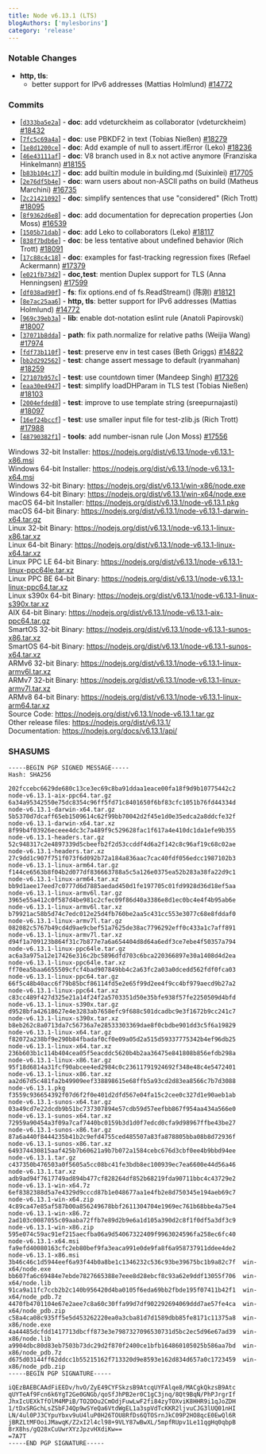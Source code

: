 ```yaml
---
title: Node v6.13.1 (LTS)
blogAuthors: ['mylesborins']
category: 'release'
---
```


### Notable Changes

* **http, tls**:
  * better support for IPv6 addresses (Mattias Holmlund) [#14772](https://github.com/nodejs/node/pull/14772)

### Commits

* [[`d333ba5e2a`](https://github.com/nodejs/node/commit/d333ba5e2a)] - **doc**: add vdeturckheim as collaborator (vdeturckheim) [#18432](https://github.com/nodejs/node/pull/18432)
* [[`7fc5c69a4a`](https://github.com/nodejs/node/commit/7fc5c69a4a)] - **doc**: use PBKDF2 in text (Tobias Nießen) [#18279](https://github.com/nodejs/node/pull/18279)
* [[`1e8d1200ce`](https://github.com/nodejs/node/commit/1e8d1200ce)] - **doc**: Add example of null to assert.ifError (Leko) [#18236](https://github.com/nodejs/node/pull/18236)
* [[`46e43111af`](https://github.com/nodejs/node/commit/46e43111af)] - **doc**: V8 branch used in 8.x not active anymore (Franziska Hinkelmann) [#18155](https://github.com/nodejs/node/pull/18155)
* [[`b83b104c17`](https://github.com/nodejs/node/commit/b83b104c17)] - **doc**: add builtin module in building.md (Suixinlei) [#17705](https://github.com/nodejs/node/pull/17705)
* [[`2e76df5b4e`](https://github.com/nodejs/node/commit/2e76df5b4e)] - **doc**: warn users about non-ASCII paths on build (Matheus Marchini) [#16735](https://github.com/nodejs/node/pull/16735)
* [[`2c21421092`](https://github.com/nodejs/node/commit/2c21421092)] - **doc**: simplify sentences that use "considered" (Rich Trott) [#18095](https://github.com/nodejs/node/pull/18095)
* [[`8f9362d6e8`](https://github.com/nodejs/node/commit/8f9362d6e8)] - **doc**: add documentation for deprecation properties (Jon Moss) [#16539](https://github.com/nodejs/node/pull/16539)
* [[`1505b71dab`](https://github.com/nodejs/node/commit/1505b71dab)] - **doc**: add Leko to collaborators (Leko) [#18117](https://github.com/nodejs/node/pull/18117)
* [[`838f7bdb6e`](https://github.com/nodejs/node/commit/838f7bdb6e)] - **doc**: be less tentative about undefined behavior (Rich Trott) [#18091](https://github.com/nodejs/node/pull/18091)
* [[`17c88c4c18`](https://github.com/nodejs/node/commit/17c88c4c18)] - **doc**: examples for fast-tracking regression fixes (Refael Ackermann) [#17379](https://github.com/nodejs/node/pull/17379)
* [[`e021fb73d2`](https://github.com/nodejs/node/commit/e021fb73d2)] - **doc,test**: mention Duplex support for TLS (Anna Henningsen) [#17599](https://github.com/nodejs/node/pull/17599)
* [[`df038ad90f`](https://github.com/nodejs/node/commit/df038ad90f)] - **fs**: fix options.end of fs.ReadStream() (陈刚) [#18121](https://github.com/nodejs/node/pull/18121)
* [[`8e7ac25aa6`](https://github.com/nodejs/node/commit/8e7ac25aa6)] - **http, tls**: better support for IPv6 addresses (Mattias Holmlund) [#14772](https://github.com/nodejs/node/pull/14772)
* [[`969c39eb3a`](https://github.com/nodejs/node/commit/969c39eb3a)] - **lib**: enable dot-notation eslint rule (Anatoli Papirovski) [#18007](https://github.com/nodejs/node/pull/18007)
* [[`37071b8dda`](https://github.com/nodejs/node/commit/37071b8dda)] - **path**: fix path.normalize for relative paths (Weijia Wang) [#17974](https://github.com/nodejs/node/pull/17974)
* [[`fdf73b110f`](https://github.com/nodejs/node/commit/fdf73b110f)] - **test**: preserve env in test cases (Beth Griggs) [#14822](https://github.com/nodejs/node/pull/14822)
* [[`bb2d292562`](https://github.com/nodejs/node/commit/bb2d292562)] - **test**: change assert message to default (ryanmahan) [#18259](https://github.com/nodejs/node/pull/18259)
* [[`27107b957c`](https://github.com/nodejs/node/commit/27107b957c)] - **test**: use countdown timer (Mandeep Singh) [#17326](https://github.com/nodejs/node/pull/17326)
* [[`eaa30e4947`](https://github.com/nodejs/node/commit/eaa30e4947)] - **test**: simplify loadDHParam in TLS test (Tobias Nießen) [#18103](https://github.com/nodejs/node/pull/18103)
* [[`2004efded8`](https://github.com/nodejs/node/commit/2004efded8)] - **test**: improve to use template string (sreepurnajasti) [#18097](https://github.com/nodejs/node/pull/18097)
* [[`16ef24bccf`](https://github.com/nodejs/node/commit/16ef24bccf)] - **test**: use smaller input file for test-zlib.js (Rich Trott) [#17988](https://github.com/nodejs/node/pull/17988)
* [[`48790382f1`](https://github.com/nodejs/node/commit/48790382f1)] - **tools**: add number-isnan rule (Jon Moss) [#17556](https://github.com/nodejs/node/pull/17556)

Windows 32-bit Installer: https://nodejs.org/dist/v6.13.1/node-v6.13.1-x86.msi<br>
Windows 64-bit Installer: https://nodejs.org/dist/v6.13.1/node-v6.13.1-x64.msi<br>
Windows 32-bit Binary: https://nodejs.org/dist/v6.13.1/win-x86/node.exe<br>
Windows 64-bit Binary: https://nodejs.org/dist/v6.13.1/win-x64/node.exe<br>
macOS 64-bit Installer: https://nodejs.org/dist/v6.13.1/node-v6.13.1.pkg<br>
macOS 64-bit Binary: https://nodejs.org/dist/v6.13.1/node-v6.13.1-darwin-x64.tar.gz<br>
Linux 32-bit Binary: https://nodejs.org/dist/v6.13.1/node-v6.13.1-linux-x86.tar.xz<br>
Linux 64-bit Binary: https://nodejs.org/dist/v6.13.1/node-v6.13.1-linux-x64.tar.xz<br>
Linux PPC LE 64-bit Binary: https://nodejs.org/dist/v6.13.1/node-v6.13.1-linux-ppc64le.tar.xz<br>
Linux PPC BE 64-bit Binary: https://nodejs.org/dist/v6.13.1/node-v6.13.1-linux-ppc64.tar.xz<br>
Linux s390x 64-bit Binary: https://nodejs.org/dist/v6.13.1/node-v6.13.1-linux-s390x.tar.xz<br>
AIX 64-bit Binary: https://nodejs.org/dist/v6.13.1/node-v6.13.1-aix-ppc64.tar.gz<br>
SmartOS 32-bit Binary: https://nodejs.org/dist/v6.13.1/node-v6.13.1-sunos-x86.tar.xz<br>
SmartOS 64-bit Binary: https://nodejs.org/dist/v6.13.1/node-v6.13.1-sunos-x64.tar.xz<br>
ARMv6 32-bit Binary: https://nodejs.org/dist/v6.13.1/node-v6.13.1-linux-armv6l.tar.xz<br>
ARMv7 32-bit Binary: https://nodejs.org/dist/v6.13.1/node-v6.13.1-linux-armv7l.tar.xz<br>
ARMv8 64-bit Binary: https://nodejs.org/dist/v6.13.1/node-v6.13.1-linux-arm64.tar.xz<br>
Source Code: https://nodejs.org/dist/v6.13.1/node-v6.13.1.tar.gz<br>
Other release files: https://nodejs.org/dist/v6.13.1/<br>
Documentation: https://nodejs.org/docs/v6.13.1/api/

### SHASUMS

```
-----BEGIN PGP SIGNED MESSAGE-----
Hash: SHA256

202fccebc6629de680c13ce3ec69c8ba91ddaa1eace00fa18f9d9b10775442c2  node-v6.13.1-aix-ppc64.tar.gz
6a34a95342550e75dc8354c96ff5fd71c8401650f6bf83cfc1051b76fd44334d  node-v6.13.1-darwin-x64.tar.gz
5b5370d7dcaff65eb1509614c62f99bb70042d2f45e1d0e35edca2a8ddcfe32f  node-v6.13.1-darwin-x64.tar.xz
8f99b4f03926eceee4dc3c7a489f9c529628fac1f617a4e410dc1da1efe9b355  node-v6.13.1-headers.tar.gz
52c948317c2e4897339d5cbeefb2f2d53ccddf4d6a2f142c8c96af19c68c02ae  node-v6.13.1-headers.tar.xz
27c9dd1c907f751f073f6d092b72a184a836aac7cac40fdf056edcc1987102b3  node-v6.13.1-linux-arm64.tar.gz
f144ce6563b8f04b2d077df836663788a5c5a126e0375ea52b283a38fa22d9c1  node-v6.13.1-linux-arm64.tar.xz
bb9d1aee17eed7c0777d6d7885aedad450d1fe197705c01fd9928d36d18ef5aa  node-v6.13.1-linux-armv6l.tar.gz
3965e55a412c0f587d4be981c2cfec09f86d40a3386e8d1ec0bc4e4f4b95ab6e  node-v6.13.1-linux-armv6l.tar.xz
b79921ac58b5d74c7edc012e25d4fb760be2aa5c431cc553e3077c68e8fddaf0  node-v6.13.1-linux-armv7l.tar.gz
082082c5767b49cd4d9ae9cbef51a7625de38ac7796292eff0c433a1c7aff891  node-v6.13.1-linux-armv7l.tar.xz
d94f1a709123b864f31c7b877e7a6a654404d8d64a6edf3ce7ebe4f50357a794  node-v6.13.1-linux-ppc64le.tar.gz
ac6a3a975a12e17426e316c2bc5896dfd703c6bca220366897e30a1408d4d2ea  node-v6.13.1-linux-ppc64le.tar.xz
ff70ea5baa6655509cfcf4bad907849bb4c2a63fc2a03a0dcedd562fdf0fca03  node-v6.13.1-linux-ppc64.tar.gz
66f5c48b40acc6f79b85bcf86114fd5e2e65f99d2ee4f9cc4bf979aecd9b27a2  node-v6.13.1-linux-ppc64.tar.xz
c83cc489f427d325e21a14f24f2a5703351d50e35bfe938f57fe2250509d4bfd  node-v6.13.1-linux-s390x.tar.gz
d9528bfa42618627e4e3283ab7658efc9f688c501dcadbc9e3f1672b9cc241c7  node-v6.13.1-linux-s390x.tar.xz
b8eb262c8a0713da7c56736a7e28533303369dae8f0cbdbe901dd3c5f6a19829  node-v6.13.1-linux-x64.tar.gz
f82072a238bf9e290b84fbadaf0cf0e09a05d2a515d59337775342b4ef96db25  node-v6.13.1-linux-x64.tar.xz
236b603b1c114b404cea05f5eacddc5620b4b2aa36475e841808b856efdb298a  node-v6.13.1-linux-x86.tar.gz
95f18d6814a31fcf90abcee4ed2984c0c23611791924692f348e48c4e5472401  node-v6.13.1-linux-x86.tar.xz
aa2d67d5c481fa2b49909eef338898615e68ffb5a93cd2d83ea8566c7b7d3088  node-v6.13.1.pkg
f3559c936654392f07d6f2f0e401d2dfd567e04fa15c2cee0c327d1e90aeb1ab  node-v6.13.1-sunos-x64.tar.gz
03a49cd7e22dcdb9b51bc737307894e57cdb59d57eefbb867f954aa434a566e0  node-v6.13.1-sunos-x64.tar.xz
72959a90454a3f09a7caf7440bc0159b3d1d0f7edcd0cfa9d98967ffbe43be27  node-v6.13.1-sunos-x86.tar.gz
87a6a440f8444235b41b2c9efd4755ced485507a83fa878805bba08b8d72936f  node-v6.13.1-sunos-x86.tar.xz
649374430815aaf425b7b60621a9b7b072a1584cebc676d3cbf0ee4b9bbd94ee  node-v6.13.1.tar.gz
c437350b476503a0f5605a5cc08bc41fe3bdb8ec100939ec7ea6600e44d56a46  node-v6.13.1.tar.xz
adb9ad94f7617749ad894b477cf828264df852b68219fda90711bbc4c43729e2  node-v6.13.1-win-x64.7z
6ef8382388d5a7e4329d9cccd87b1e048677aa1e4fb2e8d750345e194aeb69c7  node-v6.13.1-win-x64.zip
4c89ca47e85af587b00a856249678bbf2611304704e1969ec761b68bbe4a75e4  node-v6.13.1-win-x86.7z
2ad103c0087055c09aaba72ffb7e89d2b9e6a1d105a390d2c8f1f0df5a3df3c9  node-v6.13.1-win-x86.zip
595e074c59ac91ef215aecfba06a9d54067322409f9963024596fa258ec6fc40  node-v6.13.1-x64.msi
fa9efd40080163cfc2eb80bef9fa3eaca991e0de9fa8f6a958737911ddee4de2  node-v6.13.1-x86.msi
3b46c46c1d5944eef6a93f44b0a8be1c1346232c536c93be39675bc1b9a82c7f  win-x64/node.exe
bb607fa6c69484e7ebde7827665388e7eee8d28ebcf8c93a62e9ddf13055f706  win-x64/node.lib
91ca9a11fc7ccb2b2c140b956420d4ba0105f6eda69bb2fbde195f07411b42f1  win-x64/node_pdb.7z
4470fb4701104e67e2aee7c8a60c30ffa99d7df902292694069ddd7ae57fe4ca  win-x64/node_pdb.zip
c58a4ca08c935ff5e5d453262220ea0a3cba81d7d1589dbb85fe8171c11375a8  win-x86/node.exe
4a44485dcfdd1417713dbcff873e3e7987327096530731d5bc2ec5d96e67ad39  win-x86/node.lib
a9904dbc80d83eb7503b73dc29d2f870f2400ce1bfb164860105025b586aa7bd  win-x86/node_pdb.7z
d675d03144ff62ddcc1b55215162f713320d9e8593e162d834d657a0c1723459  win-x86/node_pdb.zip
-----BEGIN PGP SIGNATURE-----

iQEzBAEBCAAdFiEEDv/hvO/ZyE49CYFSkzsB9AtcqUYFAlqe8/MACgkQkzsB9Atc
qUYTeAf9Fcn6k6YgT2Ge0GNGb/qoSfJhPB2er0C1gC3jnq/8Qt9BqN/PhPJrgrIf
JhxIcUEXkTfOlM4MPiB/TO2DOu2CmOdjFuwLwF2fi84zyTOXviK8HHR9i1qJoZDH
1/tDxSRGchLsZSbFJ4Qp9wSYeQa6VtdWgEL1a3spVdTcKKR2ljvuCJG3lUQ01nHI
LN/4ul0PJ3CYpuYbxv9uU4luP0H26TOU8RfDs6QTOSrnJkC09P2HO8qcE0EwQl6R
jBRZLtMFOoiJMawqK/Z2xI2l4cl98+9VLY87wBwXL/5mpfRUpv1Le11qgHq0qbpB
8rX8hs/gQ28xCuUwrXYzJpzvHXdiKw==
=7A7T
-----END PGP SIGNATURE-----

```

